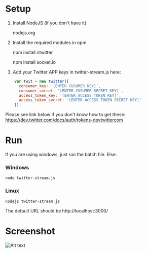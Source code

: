 Setup
=====

1. Install NodeJS (if you don't have it)

	nodejs.org

2. Install the required modules in npm

    npm install ntwitter

    npm install socket.io

3. Add your Twitter APP keys in twitter-stream.js here:

```javascript
    var twit = new twitter({
      consumer_key: '[ENTER CUSUMER KEY]',
      consumer_secret: '[ENTER CUSUMER SECRET KEY]',
      access_token_key: '[ENTER ACCESS TOKEN KEY]',
      access_token_secret: '[ENTER ACCESS TOKEN SECRET KEY]'
    });
```

Please see link below if you don't know how to get these: https://dev.twitter.com/docs/auth/tokens-devtwittercom

Run
===

If you are using windows, just run the batch file. Else:

### Windows

    node twitter-stream.js

### Linux

    nodejs twitter-stream.js


The default URL should be http://localhost:3000/


Screenshot
==========

![Alt text](http://i.imgur.com/NDxCLlU.png)
